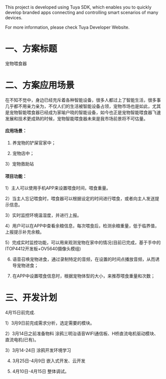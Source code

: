 This project is developed using Tuya SDK, which enables you to quickly develop branded apps connecting and controlling smart scenarios of many devices.

For more information, please check Tuya Developer Website.

# 一、方案标题

宠物喂食器

# 二、方案应用场景

在不知不觉中，身边已经充斥着各种智能设备，很多人都过上了智能生活，很多事几乎都不用亲力亲为，不仅人们的生活被智能设备占领，宠物市场也是如此，尤其是宠物智能喂食器已经成为家喻户晓的智能设备，如今也正是宠物智能喂食器飞速发展和技术更成熟的时候，宠物智能喂食器未来是我市场前景将不可估量。

#### 应用场景：


1) 养宠物的铲屎官家中；

2) 宠物店中；

3）宠物救助站



#### 项目功能：


1）主人可以使用手机APP来设置喂食时间，喂食重量。

2）当主人忘记喂食时，喂食器可以根据设定的时间进行喂食，或者向主人发送提示信息。

3）实时监控环境温湿度，并进行上报。

4）用户可以在APP中查看余粮信息，每次喂食后，检测余粮重量，低于临界值，上报提示补充余粮。

5）完成实时监控功能，可以用来观测宠物在家中的情况(目前已完成，基于手中的ITOP4412开发板+OV5640摄像头模组)

6) 语音召唤宠物进食，通过录制特定的音频，在设置的时间点播放音频，从而诱导宠物进食；

7) 在APP中设置喂食信息时，根据宠物体型的大小，来推荐喂食重量和次数；



# 三、开发计划


4月15日前完成.

1）3月9日前完成需求分析，选定需要的模块。

2）3月14日之前准备物料 涂鸦三明治语音WIFI通信板、H桥直流电机驱动模块、直流电机(已有)。

3）3月14-24日 涂鸦开发环境学习

4)  3月25日-4月9日 嵌入式开发、云开发

5)  4月10日-4月15日 整体调试。
